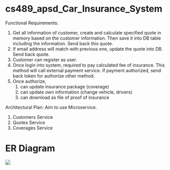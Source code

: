 # cs489_apsd_Car_Insurance_System

Functional Requirements:
1. Get all information of customer, create and calculate specified quote in memory based on the customer information. Then save it into DB table including the information. Send back this quote.
2. If email address will match with previous one, update the quote into DB. Send back quote. 
3. Customer can register as user.
4. Once login into system, required to pay calculated fee of insurance. This method will call external payment service. If payment authorized, send back token for authorize other method.
5. Once authorize, 
   1. can update insurance package (coverage)
   2. can update own information (change vehicle, drivers)
   3. can download as file of proof of insurance

Architectural Plan:
Aim to use Microservice.
1. Customers Service 
2. Quotes Service
3. Coverages Service

# ER Diagram
![](/Users/naranguaganbaatar/Downloads/Car_Insurance.png)